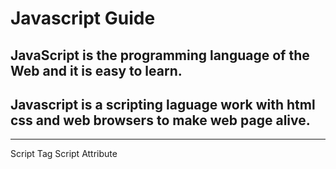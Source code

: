 # Javascript Guide
## JavaScript is the programming language of the Web and it is easy to learn.<br/>
## Javascript is a scripting laguage work with html css and web browsers to make web page alive.
<hr/>
Script Tag
Script Attribute

